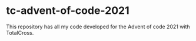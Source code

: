 # tc-advent-of-code-2021
This repository has all my code developed for the Advent of code 2021 with TotalCross.
